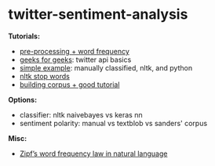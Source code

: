 # twitter-sentiment-analysis

**Tutorials:**
- [pre-processing + word frequency](https://towardsdatascience.com/keras-challenges-the-avengers-541346acb804)
- [geeks for geeks](https://www.geeksforgeeks.org/twitter-sentiment-analysis-using-python/): twitter api basics
- [simple example](https://www.laurentluce.com/posts/twitter-sentiment-analysis-using-python-and-nltk/ ): manually classified, nltk, and python
- [nltk stop words](https://www.geeksforgeeks.org/removing-stop-words-nltk-python/)
- [building corpus + good tutorial](https://towardsdatascience.com/creating-the-twitter-sentiment-analysis-program-in-python-with-naive-bayes-classification-672e5589a7ed)

**Options:**
- classifier: nltk naivebayes vs keras nn
- sentiment polarity: manual vs textblob vs sanders' corpus

**Misc:**
- [Zipf’s word frequency law in natural language](https://dwulff.github.io/_Naturallanguage/Literature/ZipfLaw2.pdf)